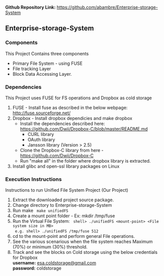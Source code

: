 **Github Repository Link:** https://github.com/abambre/Enterprise-storage-System

## Enterprise-storage-System

### Components
This Project Contains three components
   - Primary File System - using FUSE
   - File tracking Layer
   - Block Data Accessing Layer.

### Dependencies

This Project uses FUSE for FS operations and Dropbox as cold storage
   
   1. FUSE - Install fuse as described in the below webpage:     
      http://fuse.sourceforge.net/
   2. Dropbox - Install dropbox dependicies and make dropbox
      * Install the dependencies described here:   
         https://github.com/Dwii/Dropbox-C/blob/master/README.md
         *   CURL library
         *   OAuth library
         *   Jansson library (Version > 2.5)
      * Clone the Dropbox-C library from here - https://github.com/Dwii/Dropbox-C
      * Run "make all" in the folder where dropbox library is extracted.
   3. Install glibc and open-ssl library packages on Linux

### Execution Instructions
Instructions to run Unified File System Project (Our Project)

   1. Extract the downloaded project source package.
   2. Change directory to Enterprise-storage-System
   3. Run make
      ``` make unifiedFS```
   4. Create a mount point folder - Ex: mkdir /tmp/fuse  
   5. Run the Virtual File System:   ``` shell> ./unifiedFS <mount-point> <File system size in MB>```     
      ``` e.g. shell> ./unifiedFS /tmp/fuse 512``` 
   6. cd to the mount-point and perform general File operations.
   7. See the various scenarious when the file system reaches Maximum (70%) or minimum (30%) threshold.
   8. Track and see the blocks on Cold storage using the below credentials for Dropbox    
      **username:** esa.coldstorage@gmail.com      
      **password:** coldstorage
    
      

    
